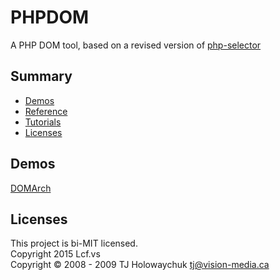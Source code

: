 # <a name="title">PHPDOM</a>

A PHP DOM tool, based on a revised version of [php-selector](https://github.com/tj/php-selector)

## <a name="summary">Summary</a>
* [Demos](#demos)
* [Reference](./reference/readme.md#title)
* [Tutorials](./tutorials/readme.md#title)
* [Licenses](#licenses)

## <a name="demos">Demos</a>
[DOMArch](https://github.com/Lcfvs/DOMArch)

## <a name="licenses">Licenses</a>
This project is bi-MIT licensed.
<br />
Copyright 2015 Lcf.vs<br />
Copyright © 2008 - 2009 TJ Holowaychuk <tj@vision-media.ca>
